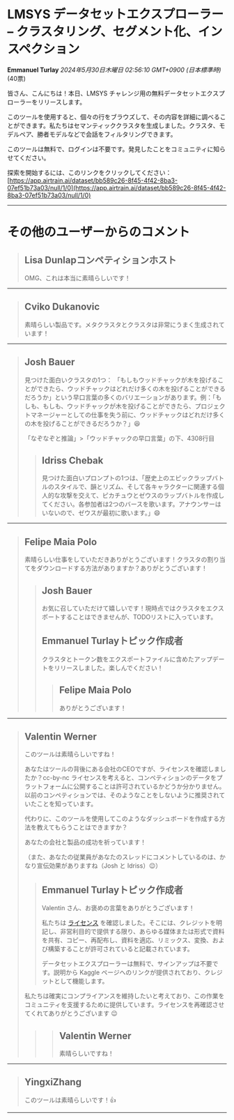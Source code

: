# LMSYS データセットエクスプローラー – クラスタリング、セグメント化、インスペクション
**Emmanuel Turlay** *2024年5月30日木曜日 02:56:10 GMT+0900 (日本標準時)* (40票)

皆さん、こんにちは！本日、LMSYS チャレンジ用の無料データセットエクスプローラーをリリースします。

このツールを使用すると、個々の行をブラウズして、その内容を詳細に調べることができます。私たちはセマンティッククラスタを生成しました。クラスタ、モデルペア、勝者モデルなどで会話をフィルタリングできます。

このツールは無料で、ログインは不要です。発見したことをコミュニティに知らせてください。

探索を開始するには、このリンクをクリックしてください：[https://app.airtrain.ai/dataset/bb589c26-8f45-4f42-8ba3-07ef51b73a03/null/1/0](https://app.airtrain.ai/dataset/bb589c26-8f45-4f42-8ba3-07ef51b73a03/null/1/0)

---
# その他のユーザーからのコメント
> ## Lisa Dunlapコンペティションホスト
> 
> OMG、これは本当に素晴らしいです！
> 
> 
> 
---
> ## Cviko Dukanovic
> 
> 素晴らしい製品です。メタクラスタとクラスタは非常にうまく生成されています！
> 
> 
> 
---
> ## Josh Bauer
> 
> 見つけた面白いクラスタの1つ： 「もしもウッドチャックが木を投げることができたら、ウッドチャックはどれだけ多くの木を投げることができるだろうか」という早口言葉の多くのバリエーションがあります。例：「もしも、もしも、ウッドチャックが木を投げることができたら、プロジェクトマネージャーとしての仕事を失う前に、ウッドチャックはどれだけ多くの木を投げることができるだろうか？」😆
> 
> 「なぞなぞと推論」>「ウッドチャックの早口言葉」の下、4308行目
> 
> 
> 
> > ## Idriss Chebak
> > 
> > 見つけた面白いプロンプトの1つは、「歴史上のエピックラップバトルのスタイルで、韻とリズム、そして各キャラクターに関連する個人的な攻撃を交えて、ピカチュウとゼウスのラップバトルを作成してください。各参加者は2つのバースを歌います。アナウンサーはいないので、ゼウスが最初に歌います。」😄
> > 
> > 
> > 
---
> ## Felipe Maia Polo
> 
> 素晴らしい仕事をしていただきありがとうございます！クラスタの割り当てをダウンロードする方法がありますか？ありがとうございます！
> 
> 
> 
> > ## Josh Bauer
> > 
> > お気に召していただけて嬉しいです！現時点ではクラスタをエクスポートすることはできませんが、TODOリストに入っています。
> > 
> > 
> > 
> > ## Emmanuel Turlayトピック作成者
> > 
> > クラスタとトークン数をエクスポートファイルに含めたアップデートをリリースしました。楽しんでください！
> > 
> > 
> > 
> > > ## Felipe Maia Polo
> > > 
> > > ありがとうございます！
> > > 
> > > 
---
> ## Valentin Werner
> 
> このツールは素晴らしいですね！
> 
> あなたはツールの背後にある会社のCEOですが、ライセンスを確認しましたか？cc-by-nc ライセンスを考えると、コンペティションのデータをプラットフォームに公開することは許可されているかどうか分かりません。以前のコンペティションでは、そのようなことをしないように推奨されていたことを知っています。
> 
> 代わりに、このツールを使用してこのようなダッシュボードを作成する方法を教えてもらうことはできますか？
> 
> あなたの会社と製品の成功を祈っています！
> 
> （また、あなたの従業員があなたのスレッドにコメントしているのは、かなり宣伝効果がありますね（Josh と Idriss）😉）
> 
> 
> 
> > ## Emmanuel Turlayトピック作成者
> > 
> > Valentin さん、お褒めの言葉をありがとうございます！
> > 
> > 私たちは [ライセンス](https://creativecommons.org/licenses/by-nc/4.0/) を確認しました。そこには、クレジットを明記し、非営利目的で提供する限り、あらゆる媒体または形式で資料を共有、コピー、再配布し、資料を適応、リミックス、変換、および構築することが許可されていると記載されています。
> > 
> > データセットエクスプローラーは無料で、サインアップは不要です。説明から Kaggle ページへのリンクが提供されており、クレジットとして機能します。
> 
> 私たちは確実にコンプライアンスを維持したいと考えており、この作業をコミュニティを支援するために提供しています。ライセンスを再確認させてくれてありがとうございます 😉
> 
> 
> 
> > > ## Valentin Werner
> > > 
> > > 素晴らしいですね！
> > > 
> > > 
---
> ## YingxiZhang
> 
> このツールは素晴らしいです！👍
> 
> 
> 
---

